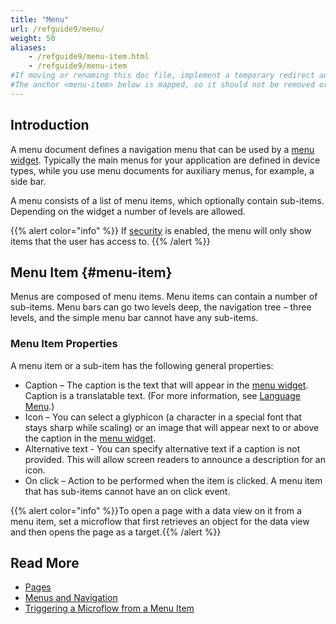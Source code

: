 ```yaml
---
title: "Menu"
url: /refguide9/menu/
weight: 50
aliases:
    - /refguide9/menu-item.html
    - /refguide9/menu-item
#If moving or renaming this doc file, implement a temporary redirect and let the respective team know they should update the URL in the product. See Mapping to Products for more details. 
#The anchor <menu-item> below is mapped, so it should not be removed or changed.
---
```


## Introduction

A menu document defines a navigation menu that can be used by a [menu widget](/refguide9/menu-widgets/). Typically the main menus for your application are defined in device types, while you use menu documents for auxiliary menus, for example, a side bar.

A menu consists of a list of menu items, which optionally contain sub-items. Depending on the widget a number of levels are allowed.

{{% alert color="info" %}}
If [security](/refguide9/app-security/) is enabled, the menu will only show items that the user has access to.
{{% /alert %}}

## Menu Item {#menu-item}

Menus are composed of menu items. Menu items can contain a number of sub-items. Menu bars can go two levels deep, the navigation tree – three levels, and the simple menu bar cannot have any sub-items.

### Menu Item Properties 

A menu item or a sub-item has the following general properties:

* Caption – The caption is the text that will appear in the [menu widget](/refguide9/menu-widgets/). Caption is a translatable text. (For more information, see [Language Menu](/refguide9/translatable-texts/).)
* Icon – You can select a glyphicon (a character in a special font that stays sharp while scaling) or an image that will appear next to or above the caption in the [menu widget](/refguide9/menu-widgets/).
* Alternative text - You can specify alternative text if a caption is not provided. This will allow screen readers to announce a description for an icon.
* On click – Action to be performed when the item is clicked. A menu item that has sub-items cannot have an on click event.

{{% alert color="info" %}}To open a page with a data view on it from a menu item, set a microflow that first retrieves an object for the data view and then opens the page as a target.{{% /alert %}}

## Read More

* [Pages](/refguide9/pages/)
* [Menus and Navigation](/refguide9/menu-widgets/)
* [Triggering a Microflow from a Menu Item](/refguide9/triggering-microflow-from-menu-item/)
